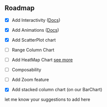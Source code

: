 ## Roadmap


- [x] Add Interactivity ([Docs](https://github.com/imaNNeoFighT/fl_chart/blob/master/repo_files/documentations/handle_touches.md))

- [x] Add Animations ([Docs](https://github.com/imaNNeoFighT/fl_chart/blob/master/repo_files/documentations/handle_animations.md))

- [x] Add ScatterPlot chart

- [ ] Range Column Chart

- [ ] Add HeatMap Chart [see more](https://altair-viz.github.io/gallery/simple_heatmap.html)

- [ ] Composability

- [ ] Add Zoom feature

- [x] Add stacked column chart (on our BarChart)

let me know your suggestions to add here
